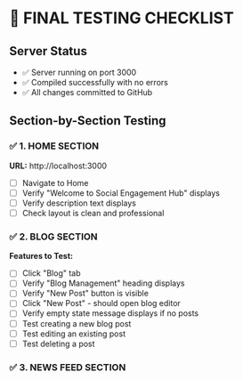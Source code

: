 # 🧪 FINAL TESTING CHECKLIST

## Server Status
- ✅ Server running on port 3000
- ✅ Compiled successfully with no errors
- ✅ All changes committed to GitHub

## Section-by-Section Testing

### ✅ 1. HOME SECTION
**URL:** http://localhost:3000
- [ ] Navigate to Home
- [ ] Verify "Welcome to Social Engagement Hub" displays
- [ ] Verify description text displays
- [ ] Check layout is clean and professional

### ✅ 2. BLOG SECTION
**Features to Test:**
- [ ] Click "Blog" tab
- [ ] Verify "Blog Management" heading displays
- [ ] Verify "New Post" button is visible
- [ ] Click "New Post" - should open blog editor
- [ ] Verify empty state message displays if no posts
- [ ] Test creating a new blog post
- [ ] Test editing an existing post
- [ ] Test deleting a post

### ✅ 3. NEWS FEED SECTION
**Features to Test:**
- [ ] Click "News Feed" tab
- [ ] Verify "Social Feed" heading displays
- [ ] Verify tabs: Posts, Stories, Live
- [ ] Verify "Posting as Admin User" displays
- [ ] Verify post creation box with "What's on your mind?"
- [ ] Verify action buttons: Photo, Video, Feeling, Location
- [ ] Test creating a new post
- [ ] Verify empty state message if no posts

### ✅ 4. EMAIL SECTION
**Features to Test:**
- [ ] Click "Email" tab
- [ ] Verify "Email Campaigns" heading displays
- [ ] Verify tabs: Campaigns, Subscriber Lists
- [ ] Verify "Blog to Email" button
- [ ] Verify "New Campaign" button
- [ ] Verify campaign list displays (Weekly Newsletter, Product Launch)
- [ ] Verify campaign statistics display
- [ ] Click "New Campaign" - should open campaign builder
- [ ] Test drag-and-drop email blocks
- [ ] Click "Blog to Email" - should open converter

### ✅ 5. ADMIN SECTION
**Features to Test:**
- [ ] Click "Admin" tab
- [ ] Verify "Admin Dashboard" heading displays
- [ ] Verify tabs: Overview, Moderation, Analytics, Settings
- [ ] Verify "System Online" status indicator
- [ ] Verify statistics cards display:
  - Total Visitors
  - New Today
  - Total Posts
  - Pending Review
- [ ] Verify Quick Actions section displays
- [ ] Test clicking different admin tabs

### ✅ 6. ANALYTICS SECTION
**Features to Test:**
- [ ] Click "Analytics" tab
- [ ] Verify "Analytics Dashboard" heading displays
- [ ] Verify 4 metric cards display:
  - Total Views: 12,458 (+23%)
  - Engagement Rate: 68.4% (+5.2%)
  - Active Users: 3,247 (+12%)
  - Conversion Rate: 4.8% (+0.8%)
- [ ] Verify chart placeholder areas display
- [ ] Check color coding on metric cards

### ✅ 7. SETTINGS SECTION (WIDGET BUILDER)
**Features to Test:**
- [ ] Click "Settings" tab
- [ ] Verify "Settings & Widget Builder" heading displays
- [ ] Verify tabs: Widget Builder, General Settings
- [ ] Verify 4 widget types display:
  - Blog Widget (blue)
  - News Feed Widget (green)
  - Calendar Widget (orange)
  - Social Hub Widget (purple)

**Widget Builder Testing:**
- [ ] Click "Blog Widget"
- [ ] Verify configuration options display:
  - Header Text input
  - Header Color picker
  - Border Radius slider
  - Number of Posts input
  - Checkboxes (Show Dates, Show Excerpts, Show Images)
- [ ] Change settings and verify they update
- [ ] Verify embed code generates
- [ ] Click "Copy" button - should copy to clipboard
- [ ] Click "Preview Widget" - should open in new tab

**Test Each Widget Type:**
- [ ] Test Blog Widget configuration
- [ ] Test News Feed Widget configuration
- [ ] Test Calendar Widget configuration
- [ ] Test Social Hub Widget configuration

**General Settings Tab:**
- [ ] Click "General Settings" tab
- [ ] Verify site name input
- [ ] Verify site description textarea
- [ ] Verify "Save Settings" button

## Navigation Testing
- [ ] Test clicking between all 7 tabs
- [ ] Verify each tab loads correct content
- [ ] Verify active tab is highlighted
- [ ] Verify no console errors when switching tabs

## Performance Testing
- [ ] Check page load time
- [ ] Verify no memory leaks
- [ ] Check for console errors
- [ ] Verify smooth transitions

## Final Verification
- [ ] All 7 sections load without errors
- [ ] No placeholder content remains
- [ ] All buttons are functional
- [ ] All forms work correctly
- [ ] Widget builder generates valid embed codes
- [ ] Preview links work correctly

## Sign-Off
- [ ] User has tested all sections
- [ ] User confirms all features work
- [ ] User approves final implementation
- [ ] Project marked as COMPLETE

---

**Testing URL:** http://localhost:3000
**Public URL:** https://3000-6bf05363-31d9-45a8-a8cd-3ed1bf550547.proxy.daytona.works
**Repository:** https://github.com/dmccolly/social-engagement-hub